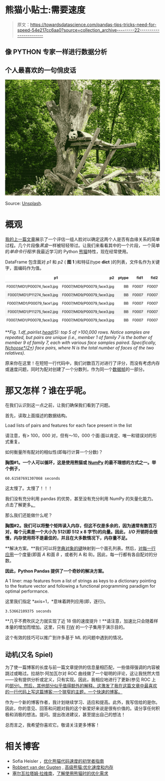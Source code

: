 # 熊猫小贴士:需要速度

> 原文：<https://towardsdatascience.com/pandas-tips-tricks-need-for-speed-54e217cc6aa0?source=collection_archive---------22----------------------->

## 像 PYTHON 专家一样进行数据分析

## 个人最喜欢的一句俏皮话

![](img/e425f594133d23ce0f32af67b98b931a.png)

Source: [Unsplash](https://unsplash.com/photos/dast7B6U2Aw).

# 概观

[我的上一篇文章](/demo-for-rfiw-2020-task-1-kinship-verification-8a8ed7081bcc)展示了一个评估一组人脸对以确定这两个人是否有血缘关系的简单过程。几个片段像*黑盒*一样被轻轻带过。让我们来看看其中的一个片段，一个简单的*单命令行程序*:我最近学习的 Python [熊猫](https://pandas.pydata.org/)特性，现在经常使用。

DataFrame 包含面对 *p1* 和 *p2* ( **图 1** )和特征(type **dict** )的列表，文件名作为关键字，面编码作为值。

![](img/1cdf080c6e67c86d068cfffb5d986516.png)

***Fig. 1.***df_pairlist.[*head*](https://pandas.pydata.org/pandas-docs/stable/reference/api/pandas.DataFrame.head.html)*(5): top 5 of >100,000 rows. Notice samples are repeated, but pairs are unique (i.e., member 1 of family 7 is the bother of member 9 of family 7, each with various face samples paired. Specifically,* [*N*choose*(2*](https://www.mathsisfun.com/data/binomial-distribution.html)*) face pairs, where N is the total number of faces of the two relatives).*

原来你在这里！在短短一行代码中，我们对数百万对进行了评分，而没有考虑内存或速度问题，同时为配对创建了一个分数列，作为同一个[数据帧](https://pandas.pydata.org/pandas-docs/stable/reference/api/pandas.DataFrame.html)的一部分。

# 那又怎样？谁在乎呢。

在我们认识到这一点之前，让我们确保我们看到了问题。

首先，读取上面描述的数据结构。

Load lists of pairs and features for each face present in the list

请注意，有> 100，000 对，但有～10，000 个面:面以肯定、唯一和错误对的形式重复。

如何衡量所有配对的相似性(即每行计算一个分数)？

**胸围#1。一个人可以循环，这是使用熊猫或 [NumPy](https://numpy.org/) 的最不理想的方式之一。举个例子，**

```
60.61587691307068 seconds
```

这太慢了。太慢了！！！

我们没有充分利用 pandas 的优势，甚至没有充分利用 NumPy 的矢量化能力。点击了解更多[。](https://realpython.com/numpy-array-programming/)

那么我们还能做什么呢？

**胸围#2。我们可以将整个矩阵读入内存，但这不仅是多余的，因为通常有数百万对，每个元素是一个大小为 512(即 512 x 8 字节)的向量。因此， *I/O* 开销将会很慢，内存使用将不是最佳的，并且在大多数情况下，内存量不足。**

**解决方案。**我们可以将[字典对象的键](https://www.w3schools.com/python/python_dictionaries.asp)映射到一个面孔列表。然后，[对每一行应用](https://pandas.pydata.org/pandas-docs/stable/reference/api/pandas.DataFrame.apply.html)一个度量(即面 *A* 和面 *B* ，或者列 A 和 B)。因此，每一行都有各自配对的分数。

**因此，Python Pandas 提供了一个奇妙的解决方案。**

A 1 liner: map features from a list of strings as keys to a dictionary pointing to the feature vector and following a functional programming paradigm for optimal performance.

这里我们指定 *axis=1，*意味着跨列应用(即，逐行)。

```
3.53662109375 seconds
```

**几乎不费吹灰之力就实现了近 18 倍的速度提升！**请注意，加速比只会随着样本量的增加而增加。这里，只有 [FIW](https://web.northeastern.edu/smilelab/fiw/) 的一个子集用于演示目的。

这个有效的技巧可以推广到许多基于 ML 的问题中遇到的情况。

## 动机(又名 Spiel)

为了使一篇博客的长度与前一篇文章提供的信息量相匹配，一些值得强调的内容被跳过或略过。拉胡尔·阿加瓦尔对 ROC 曲线做了一个聪明的评论，这让我恍然大悟——没有提供分析或定义，只有实现。因此，我相应地进行了更新(参见 ROC 上的[部分)。然后，其他部分似乎值得额外的解释。这激发了我在这篇文章中最喜欢的一行代码上写这篇博客:一个狭窄的主题，一个快速的博客。](/demo-for-rfiw-2020-task-1-kinship-verification-8a8ed7081bcc#4d14)

作为一个新的博客作者，我计划继续学习、适应和提高。此外，我写信给的是你。因此，你的意见、回答和问题对我的这个新爱好来说是很有价值的。请分享任何积极和消极的想法。提问。提出改进建议，甚至提出自己的想法！

总而言之，我希望你喜欢它。敬请关注更多博客！

# 相关博客

*   Sofia Heisler ，[优化熊猫代码速度的初学者指南](https://engineering.upside.com/a-beginners-guide-to-optimizing-pandas-code-for-speed-c09ef2c6a4d6)
*   [Robbert van der Gugten](https://medium.com/u/ffd7e98955c4?source=post_page-----54e217cc6aa0--------------------------------) , [高级熊猫:优化速度和内存](https://medium.com/bigdatarepublic/advanced-pandas-optimize-speed-and-memory-a654b53be6c2)
*   [塞尔瓦拉塔姆·拉维南](https://medium.com/u/b7def7a159d6?source=post_page-----54e217cc6aa0--------------------------------)，[了解使用熊猫时的优化需求](/understanding-the-need-for-optimization-when-using-pandas-8ce23b83330c)
